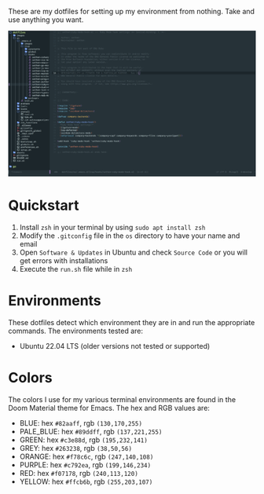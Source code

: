 These are my dotfiles for setting up my environment from nothing. Take and use anything you want.

![screenshot](./images/emacs.png)

# Quickstart

1. Install `zsh` in your terminal by using `sudo apt install zsh`
2. Modify the `.gitconfig` file in the `os` directory to have your name and email
3. Open `Software & Updates` in Ubuntu and check `Source Code` or you will get errors with installations
4. Execute the `run.sh` file while in `zsh`

# Environments

These dotfiles detect which environment they are in and run the appropriate commands.  The environments tested are:

* Ubuntu 22.04 LTS (older versions not tested or supported)

# Colors

The colors I use for my various terminal environments are found in the Doom Material theme for Emacs.  The hex and RGB values are:

* BLUE: hex `#82aaff`, rgb `(130,170,255)`
* PALE_BLUE: hex `#89ddff`, rgb `(137,221,255)`
* GREEN: hex `#c3e88d`, rgb `(195,232,141)`
* GREY: hex `#263238`, rgb `(38,50,56)`
* ORANGE: hex `#f78c6c`, rgb `(247,140,108)`
* PURPLE: hex `#c792ea`, rgb `(199,146,234)`
* RED: hex `#f07178`, rgb `(240,113,120)`
* YELLOW: hex `#ffcb6b`, rgb `(255,203,107)`
